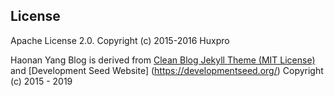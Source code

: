 ## License

Apache License 2.0.
Copyright (c) 2015-2016 Huxpro

Haonan Yang Blog is derived from [Clean Blog Jekyll Theme (MIT License)](https://github.com/BlackrockDigital/startbootstrap-clean-blog-jekyll/) and [Development Seed Website] (https://developmentseed.org/)
Copyright (c) 2015 - 2019
